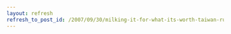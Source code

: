 ```yaml
---
layout: refresh
refresh_to_post_id: /2007/09/30/milking-it-for-what-its-worth-taiwan-ruling-party-asserts-separatist-agenda
---
```

